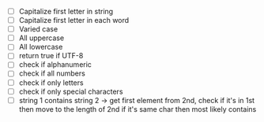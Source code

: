 - [ ] Capitalize first letter in string
- [ ] Capitalize first letter in each word
- [ ] Varied case
- [ ] All uppercase
- [ ] All lowercase
- [ ] return true if UTF-8
- [ ] check if alphanumeric
- [ ] check if all numbers
- [ ] check if only letters
- [ ] check if only special characters
- [ ] string 1 contains string 2 -> get first element from 2nd, check if it's in 1st
then move to the length of 2nd if it's same char then most likely contains
